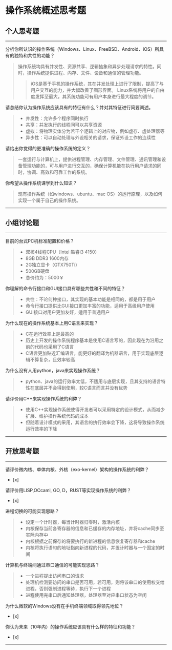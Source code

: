 # 操作系统概述思考题

## 个人思考题

---

分析你所认识的操作系统（Windows、Linux、FreeBSD、Android、iOS）所具有的独特和共性的功能？
>  操作系统均具有并发性、资源共享、逻辑抽象和异步处理请求的特性。同时，操作系统提供进程、内存、文件、设备和通信的管理功能。
> > iOS是基于手机的操作系统，其在并发处理上进行了限制，提高了与用户交互的能力，并大幅改善了图形界面。
> > Linux系统将用户的自由度发挥至最大，其系统功能可有用户本身进行最大程度的调节。

请总结你认为操作系统应该具有的特征有什么？并对其特征进行简要阐述。
> - 并发性：允许多个程序同时执行
> - 共享：并发执行的线程间可以共享资源
> - 虚拟：将物理实体分为若干个逻辑上的对应物，例如虚存、虚处理器等
> - 异步性：可以自动处理与外设相关的请求，保证外设工作的连续性

请给出你觉得的更准确的操作系统的定义？
>   一套运行与计算机上，提供进程管理、内存管理、文件管理、通讯管理和设备管理功能的，可与用户进行交互的，确保计算机能在执行用户请求的同时，协调、高效和可靠工作的系统。

你希望从操作系统课学到什么知识？
>   现有操作系统（如windows、ubuntu、mac OS）的运行原理，以及如何实现一个属于自己的操作系统。

---

## 小组讨论题

---

目前的台式PC机标准配置和价格？
> - 双核4线程CPU（Intel 酷睿i3 4150）
> - 8GB DDR3 1600内存
> - 2G独立显卡（GTX750Ti）
> - 500GB硬盘
> - 总价约为：5000￥

你理解的命令行接口和GUI接口具有哪些共性和不同的特征？
> - 共性：不论何种接口，其实现的基本功能是相同的，都是用于用户
> - 命令行接口提供比GUI接口更加丰富的功能，适用于高级用户使用
> - GUI接口对用户更加友好，适用于普通用户

为什么现在的操作系统基本上用C语言来实现？
> - C在运行效率上是最高的
> - 历史上开发的操作系统程序基本是使用C语言写的，因此现在为沿用之前的代码也采用了C语言
> - C语言更加贴近汇编语言，能更好的翻译为机器语言，用于实现底层逻辑不算复杂，且效率较高

为什么没有人用python，java来实现操作系统？
> - python、java的运行效率太低，不适用与底层实现，且其支持的语言特性在底层并不会得到使用，较C语言而言并没有优势

请评价用C++来实现操作系统的利弊？
> - 使用C++实现操作系统使得开发者可以采用特定的设计模式，从而减少扩展、维护操作系统代码的成本
> - 但随着设计模式的采用，其语言的执行效率会下降，这将导致操作系统运行效率的下降

---

## 开放思考题

---

请评价微内核、单体内核、外核（exo-kernel）架构的操作系统的利弊？
- [x]  

>  

请评价用LISP,OCcaml, GO, D，RUST等实现操作系统的利弊？
- [x]  

>  

进程切换的可能实现思路？
> - 设定一个计时器，每当计时器归零时，激活内核
> - 内核保存当前各寄存器的信息和已缓存的内存地址，并将cache同步至实际内存中
> - 内核根据之前保存的将要执行的新进程的信息恢复寄存器和cache
> - 内核将执行语句的地址指向新进程的代码，并置计时器与一个固定的时间

计算机与终端间通过串口通信的可能实现思路？
> - 一个进程提出访问串口的请求
> - 处理机检测要访问的串口是否可用，若可用，则将该串口的使用权交给进程，否则强制进程等待，执行下一个进程
> - 进程使用完串口后通知处理器，处理器至对应串口状态为空闲

为什么微软的Windows没有在手机终端领域取得领先地位？
- [x]  

>  

你认为未来（10年内）的操作系统应该具有什么样的特征和功能？
- [x]  

>  

---
